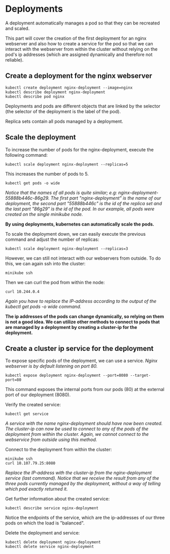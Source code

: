 # Deployments
A deployment automatically manages a pod so that they can be recreated and scaled.

This part will cover the creation of the first deployment for an nginx webserver and also how to create a service for the pod
so that we can interact with the webserver from within the cluster without relying on the pod's ip addresses (which are assigned dynamically and therefore not reliable).

## Create a deployment for the nginx webserver
```
kubectl create deployment nginx-deployment --image=nginx
kubectl describe deployment nginx-deployment
kubectl describe pod nginx
```
Deployments and pods are different objects that are linked by the selector (the selector of the deployment is the label of the pod).

Replica sets contain all pods managed by a deployment.

## Scale the deployment

To increase the number of pods for the nginx-deployment, execute the following command:

```
kubectl scale deployment nginx-deployment --replicas=5
```

This increases the number of pods to 5.

```
kubectl get pods -o wide
```
*Notice that the names of all pods is quite similar; e.g: nginx-deployment-55888b446c-86g29. The first part "nginx-deployment" is the name of our deployment, the second part "55888b446c" is the id of the replica set and the last part "86g29" is the id of the pod. In our example, all pods were created on the single minikube node.*

**By using deployments, kubernetes can automatically scale the pods.**

To scale the deployment down, we can easily execute the previous command and adjust the number of replicas:

```
kubectl scale deployment nginx-deployment --replicas=3
```

However, we can still not interact with our webservers from outside.
To do this, we can again ssh into the cluster:
```
minikube ssh
```

Then we can curl the pod from within the node:

```
curl 10.244.0.4
```
*Again you have to replace the IP-address according to the output of the kubectl get pods -o wide command.*

**The ip addresses of the pods can change dynamically, so relying on them is not a good idea. We can utilize other methods to connect to pods that are managed by a deployment by creating a cluster-ip for the deployment.**

## Create a cluster ip service for the deployment

To expose specific pods of the deployment, we can use a service.
*Nginx webserver is by default listening on port 80.*


```
kubectl expose deployment nginx-deployment --port=8080 --target-port=80
```

This command exposes the internal ports from our pods (80) at the external port of our deployment (8080).

Verify the created service:

```
kubectl get service
```

*A service with the name nginx-deployment should have now been created. The cluster-ip can now be used to connect to any of the pods of the deployment from within the cluster. Again, we cannot connect to the webservice from outside using this method.*

Connect to the deployment from within the cluster:

```
minikube ssh
curl 10.107.79.25:8080
```
*Replace the IP-address with the cluster-ip from the nginx-deployment service (last command). Notice that we receive the result from any of the three pods currently managed by the deployment, without a way of telling which pod exactly returned it.*

Get further information about the created service:

```
kubectl describe service nginx-deployment
```

Notice the endpoints of the service, which are the ip-addresses of our three pods on which the load is "balanced".

Delete the deployment and service:

```
kubectl delete deployment nginx-deployment
kubectl delete service nginx-deployment
```



